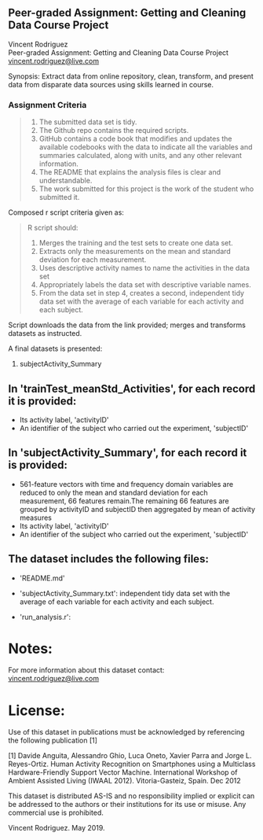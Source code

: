 ## Peer-graded Assignment: Getting and Cleaning Data Course Project
Vincent Rodriguez <br>
Peer-graded Assignment: Getting and Cleaning Data Course Project<br>
vincent.rodriguez@live.com

Synopsis: Extract data from online repository, clean, transform, and present data from disparate data sources using skills learned in course.

### Assignment Criteria
> 1. The submitted data set is tidy.
> 2. The Github repo contains the required scripts.
> 3. GitHub contains a code book that modifies and updates the available codebooks with the data to indicate all the variables and summaries calculated, along with units, and any other relevant information.
> 4. The README that explains the analysis files is clear and understandable.
> 5. The work submitted for this project is the work of the student who submitted it.

Composed r script criteria given as:

>R script should:
>1. Merges the training and the test sets to create one data set.
> 2. Extracts only the measurements on the mean and standard deviation for each measurement.
> 3. Uses descriptive activity names to name the activities in the data set
> 4. Appropriately labels the data set with descriptive variable names.
> 5. From the data set in step 4, creates a second, independent tidy data set with the average of each variable for each activity and each subject.

Script downloads the data from the link provided; merges and transforms datasets as instructed.  

A final datasets is presented:
1. subjectActivity_Summary 


In 'trainTest_meanStd_Activities', for each record it is provided:
---------
 
- Its activity label, 'activityID'
- An identifier of the subject who carried out the experiment, 'subjectID'

In 'subjectActivity_Summary', for each record it is provided:
---
- 561-feature vectors with time and frequency domain variables are reduced to only the mean and standard deviation for each measurement, 66 features remain.The remaining 66 features are grouped by activityID and subjectID then aggregated by mean of activity measures
- Its activity label, 'activityID'
- An identifier of the subject who carried out the experiment, 'subjectID'

The dataset includes the following files:
---
- 'README.md'

- 'subjectActivity_Summary.txt': independent tidy data set with the average of each variable for each activity and each subject.

- 'run_analysis.r': 


Notes: 
======

For more information about this dataset contact: vincent.rodriguez@live.com

License:
========
Use of this dataset in publications must be acknowledged by referencing the following publication [1] 

[1] Davide Anguita, Alessandro Ghio, Luca Oneto, Xavier Parra and Jorge L. Reyes-Ortiz. Human Activity Recognition on Smartphones using a Multiclass Hardware-Friendly Support Vector Machine. International Workshop of Ambient Assisted Living (IWAAL 2012). Vitoria-Gasteiz, Spain. Dec 2012

This dataset is distributed AS-IS and no responsibility implied or explicit can be addressed to the authors or their institutions for its use or misuse. Any commercial use is prohibited.

Vincent Rodriguez. May 2019.
